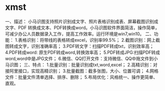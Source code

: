 # xmst
一、描述：
小马识图支持照片识别成文字、照片表格识别成表、屏幕截图识别成文字、PDF 转换成文本、PDF转换成word。小马识图软件界面简洁，操作简单，可减少办公人员数据录入工作，提高工作效率。运行环境是win7,win10。
二、功能：
1.表格识别：将带线的表格转成excel，识别率99.5%；
2.截图识别：网上截图转成文字，识别准确率高；
3.PDF转文字：扫描PDF转成txt，识别效率高；
4.PDF转成word: 原生PDF转成word,转换效率高；
5.PDF转成JPG:扫描PDF转成word,word中是JPG文件；
6.微信、QQ打开文件：支持微信、QQ中拖文件到小马识图；
三、特点：
1.批量识别：批量识别成txt,word,excel；
2.高精识别：对接阿里接口，实现高精识别；
3.批量截图：截多张图，大小、位置可调；
4.网格文件：批量文件清单选择、排序、删除；
5.布局优化：风格统一、操作更简单、直观。


